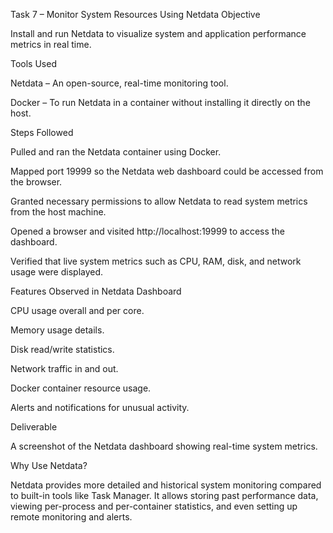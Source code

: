 Task 7 – Monitor System Resources Using Netdata
Objective

Install and run Netdata to visualize system and application performance metrics in real time.

Tools Used

Netdata – An open-source, real-time monitoring tool.

Docker – To run Netdata in a container without installing it directly on the host.

Steps Followed

Pulled and ran the Netdata container using Docker.

Mapped port 19999 so the Netdata web dashboard could be accessed from the browser.

Granted necessary permissions to allow Netdata to read system metrics from the host machine.

Opened a browser and visited http://localhost:19999 to access the dashboard.

Verified that live system metrics such as CPU, RAM, disk, and network usage were displayed.

Features Observed in Netdata Dashboard

CPU usage overall and per core.

Memory usage details.

Disk read/write statistics.

Network traffic in and out.

Docker container resource usage.

Alerts and notifications for unusual activity.

Deliverable

A screenshot of the Netdata dashboard showing real-time system metrics.

Why Use Netdata?

Netdata provides more detailed and historical system monitoring compared to built-in tools like Task Manager. It allows storing past performance data, viewing per-process and per-container statistics, and even setting up remote monitoring and alerts.
